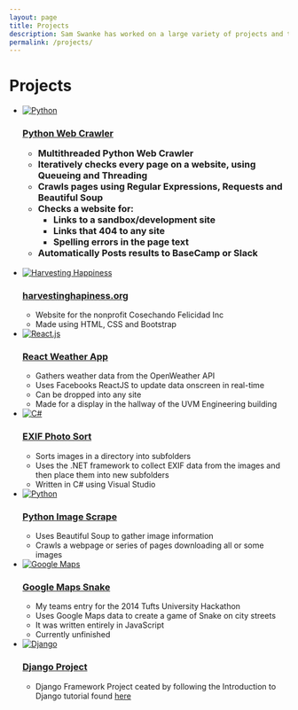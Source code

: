 ```yaml
---
layout: page
title: Projects
description: Sam Swanke has worked on a large variety of projects and technologies in Software and Web Developement
permalink: /projects/
---
```


<h1>Projects</h1>
<ul>
  <li>
    <a href="https://github.com/skswanke/PythonWebCheck" target="_blank"><img src="{{ site.url }}/images/python.png"
 alt="Python"></a>
    <h3><a href="https://github.com/skswanke/PythonWebCheck" target="_blank">Python Web Crawler</a></
h3>
    <ul>
      <li>Multithreaded Python Web Crawler</li>
      <li>Iteratively checks every page on a website, using Queueing and Threading</li>
      <li>Crawls pages using Regular Expressions, Requests and Beautiful Soup</li>
      <li>Checks a website for:
        <ul>
          <li>Links to a sandbox/development site</li>
          <li>Links that 404 to any site</li>
          <li>Spelling errors in the page text</li>
        </ul>
      </li>
      <li>Automatically Posts results to BaseCamp or Slack</li>
    </ul>
  </li>
  <li>
    <a href="http://www.harvestinghappiness.org" target="_blank"><img src="{{ site.url }}/images/logosketch.png" alt
="Harvesting Happiness"></a>
    <h3><a href="http://www.harvestinghappiness.org" target="_blank">harvestinghapiness.org</a></h3>
    <ul>
      <li>Website for the nonprofit Cosechando Felicidad Inc</li>
      <li>Made using HTML, CSS and Bootstrap</li>
    </ul>
  </li>
  <li>
    <a href="https://github.com/skswanke/ReactWeatherAppPublic" target="_blank"><img src="{{ site.url }}/images/
react.png" alt="React.js"></a>
    <h3><a href="https://github.com/skswanke/ReactWeatherAppPublic" target="_blank">React Weather App
</a></h3>
    <ul>
      <li>Gathers weather data from the OpenWeather API</li>
      <li>Uses Facebooks ReactJS to update data onscreen in real-time</li>
      <li>Can be dropped into any site</li>
      <li>Made for a display in the hallway of the UVM Engineering building</li>
    </ul>
  </li>
  <li>
    <a href="https://github.com/skswanke/EXIFPhotoSort"><img src="{{ site.url }}/images/csharp.png" alt="C#"></a>
    <h3><a href="https://github.com/skswanke/EXIFPhotoSort">EXIF Photo Sort</a></h3>
    <ul>
      <li>Sorts images in a directory into subfolders</li>
      <li>Uses the .NET framework to collect EXIF data from the images and then place them into new 
subfolders</li>
      <li>Written in C# using Visual Studio</li>
    </ul>
  </li>
  <li>
  	<a href="https://github.com/skswanke/PythonImageScraper" target="_blank"><img src="{{ site.url }}/images/python.
png" alt="Python"></a>
    <h3><a href="https://github.com/skswanke/PythonImageScraper" target="_blank">Python Image Scrape
</a></h3>
    <ul>
      <li>Uses Beautiful Soup to gather image information</li>
      <li>Crawls a webpage or series of pages downloading all or some images</li>
    </ul>
  </li>
  <li>
    <a href="https://github.com/blewin1/gmapsnake" target="_blank"><img src="{{ site.url }}/images/gmaps.png" alt="
Google Maps"></a>
    <h3><a href="https://github.com/blewin1/gmapsnake" target="_blank">Google Maps Snake</a></h3>
    <ul>
      <li>My teams entry for the 2014 Tufts University Hackathon</li>
      <li>Uses Google Maps data to create a game of Snake on city streets</li>
      <li>It was written entirely in JavaScript</li>
      <li>Currently unfinished</li>
    </ul>
  </li>
  <li>
    <a href="https://github.com/skswanke/DjangoProject" target="_blank"><img src="{{ site.url }}/images/django.png" 
alt="Django"></a>
    <h3><a href="https://github.com/skswanke/DjangoProject" target="_blank">Django Project</a></h3>
    <ul>
      <li>Django Framework Project ceated by following the Introduction to Django tutorial found <a 
href="https://docs.djangoproject.com/en/1.7/intro/tutorial01/">here</a></li>
    </ul>
  </li>
</ul>